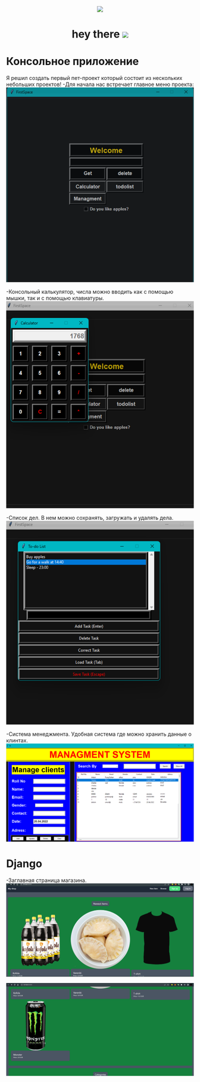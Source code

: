 <div id="header" align="center">
  <img src="https://media.giphy.com/media/BElb9DVpHezcZufOhl/giphy.gif" width="300"/>
</div>

<h1 align="center">
  hey there
  <img src="https://media.giphy.com/media/hvRJCLFzcasrR4ia7z/giphy.gif" width="30px"/>
</h1>

# Консольное приложение
Я решил создать первый пет-проект который состоит из нескольких небольших проектов!
-Для начала нас встречает главное меню проекта:
![main_menu](./for%20readme/main_menu.png)

-Консольный калькулятор, числа можно вводить как с помощью мышки, так и с помощью клавиатуры.
![calculator](./for%20readme/calculator.png)

-Список дел. В нем можно сохранять, загружать и удалять дела.
![list](./for%20readme/to_do_list.png)

-Система менеджмента. Удобная система где можно хранить данные о клинтах.
![managment](./for%20readme/managment_system.png)

# Django
-Заглавная страница магазина.
![managment](./for%20readme/for_shop1.png)

![managment](./for%20readme/for_shop2.png)